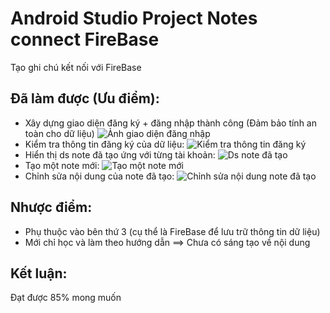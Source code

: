 # Android Studio Project Notes connect FireBase

Tạo ghi chú kết nối với FireBase

## Đã làm được (Ưu điểm):
- Xây dựng giao diện đăng ký + đăng nhập thành công (Đảm bảo tính an toàn cho dữ liệu)
![Ảnh giao diện đăng nhập](https://res.cloudinary.com/dob26cquq/image/upload/v1692612628/Android%20Studio/T%E1%BA%A1o%20giao%20di%E1%BB%87n%20%C4%91%C4%83ng%20nh%E1%BA%ADp%2C%20%C4%91%C4%83ng%20k%C3%BD.png)
- Kiểm tra thông tin đăng ký của dữ liệu:
![Kiểm tra thông tin đăng ký](https://res.cloudinary.com/dob26cquq/image/upload/v1692612677/Android%20Studio/Ki%E1%BB%83m%20tra%20t%C3%ADnh%20h%E1%BB%A3p%20l%E1%BB%87%20c%E1%BB%A7a%20th%C3%B4ng%20tin%20nh%E1%BA%ADp%20v%C3%A0o.png)
- Hiển thị ds note đã tạo ứng với từng tài khoản:
![Ds note đã tạo](https://res.cloudinary.com/dob26cquq/image/upload/v1692612770/Android%20Studio/Hi%E1%BB%83n%20th%E1%BB%8B%20ds%20note%20%C4%91%C3%A3%20t%E1%BA%A1o.png)
- Tạo một note mới:
![Tạo một note mới](https://res.cloudinary.com/dob26cquq/image/upload/v1692612831/Android%20Studio/T%E1%BA%A1o%20m%E1%BB%99t%20note%20m%E1%BB%9Bi.png)
- Chỉnh sửa nội dung của note đã tạo:
![Chỉnh sửa nội dung note đã tạo](https://res.cloudinary.com/dob26cquq/image/upload/v1692612870/Android%20Studio/Ch%E1%BB%89nh%20s%E1%BB%ADa%20n%E1%BB%99i%20dung%20c%E1%BB%A7a%20note%20%C4%91%C3%A3%20t%E1%BA%A1o.png)

## Nhược điểm:
- Phụ thuộc vào bên thứ 3 (cụ thể là FireBase để lưu trữ thông tin dữ liệu)
- Mới chỉ học và làm theo hướng dẫn ==> Chưa có sáng tạo về nội dung

## Kết luận:
Đạt được 85% mong muốn
